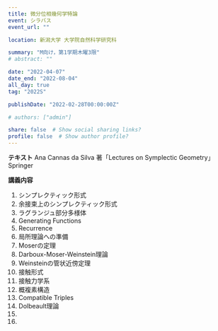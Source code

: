 ```yaml
---
title: 微分位相幾何学特論
event: シラバス
event_url: ""

location: 新潟大学 大学院自然科学研究科

summary: "M向け，第1学期木曜3限"
# abstract: ""

date: "2022-04-07"
date_end: "2022-08-04"
all_day: true
tag: "2022S"

publishDate: "2022-02-28T00:00:00Z"

# authors: ["admin"]

share: false  # Show social sharing links?
profile: false  # Show author profile?
---
```

**テキスト**
Ana Cannas da Silva 著「Lectures on Symplectic Geometry」Springer

**講義内容**
1. シンプレクティック形式
2. 余接束上のシンプレクティック形式
3. ラグランジュ部分多様体
4. Generating Functions
5. Recurrence
6. 局所理論への準備
7. Moserの定理
8. Darboux-Moser-Weinstein理論
9. Weinsteinの管状近傍定理
10. 接触形式
11. 接触力学系
12. 概複素構造
13. Compatible Triples
14. Dolbeault理論
15. 
16. 
